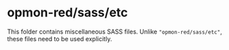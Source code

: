 # opmon-red/sass/etc

This folder contains miscellaneous SASS files. Unlike `"opmon-red/sass/etc"`, these files
need to be used explicitly.
